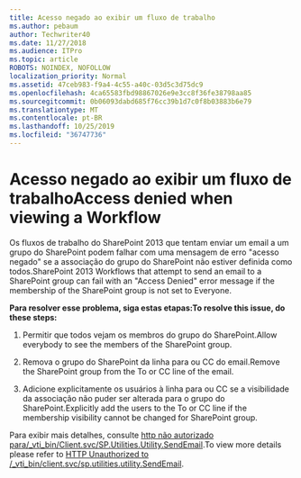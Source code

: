 ```yaml
---
title: Acesso negado ao exibir um fluxo de trabalho
ms.author: pebaum
author: Techwriter40
ms.date: 11/27/2018
ms.audience: ITPro
ms.topic: article
ROBOTS: NOINDEX, NOFOLLOW
localization_priority: Normal
ms.assetid: 47ceb983-f9a4-4c55-a40c-03d5c3d75dc9
ms.openlocfilehash: 4ca65583fbd98867026e9e3cc8f36fe38798aa85
ms.sourcegitcommit: 0b06093dabd685f76cc39b1d7c0f8b03883b6e79
ms.translationtype: MT
ms.contentlocale: pt-BR
ms.lasthandoff: 10/25/2019
ms.locfileid: "36747736"
---
```

# <a name="access-denied-when-viewing-a-workflow"></a><span data-ttu-id="37e7c-102">Acesso negado ao exibir um fluxo de trabalho</span><span class="sxs-lookup"><span data-stu-id="37e7c-102">Access denied when viewing a Workflow</span></span>

<span data-ttu-id="37e7c-103">Os fluxos de trabalho do SharePoint 2013 que tentam enviar um email a um grupo do SharePoint podem falhar com uma mensagem de erro "acesso negado" se a associação do grupo do SharePoint não estiver definida como todos.</span><span class="sxs-lookup"><span data-stu-id="37e7c-103">SharePoint 2013 Workflows that attempt to send an email to a SharePoint group can fail with an "Access Denied" error message if the membership of the SharePoint group is not set to Everyone.</span></span>
  
 <span data-ttu-id="37e7c-104">**Para resolver esse problema, siga estas etapas:**</span><span class="sxs-lookup"><span data-stu-id="37e7c-104">**To resolve this issue, do these steps:**</span></span>
  
 1. <span data-ttu-id="37e7c-105">Permitir que todos vejam os membros do grupo do SharePoint.</span><span class="sxs-lookup"><span data-stu-id="37e7c-105">Allow everybody to see the members of the SharePoint group.</span></span>
  
 2. <span data-ttu-id="37e7c-106">Remova o grupo do SharePoint da linha para ou CC do email.</span><span class="sxs-lookup"><span data-stu-id="37e7c-106">Remove the SharePoint group from the To or CC line of the email.</span></span>
  
 3. <span data-ttu-id="37e7c-107">Adicione explicitamente os usuários à linha para ou CC se a visibilidade da associação não puder ser alterada para o grupo do SharePoint.</span><span class="sxs-lookup"><span data-stu-id="37e7c-107">Explicitly add the users to the To or CC line if the membership visibility cannot be changed for SharePoint group.</span></span>
  
<span data-ttu-id="37e7c-108">Para exibir mais detalhes, consulte [http não autorizado para/_vti_bin/Client.svc/SP.Utilities.Utility.SendEmail](https://go.microsoft.com/fwlink/?linkid=2044694&amp;clcid=0x409).</span><span class="sxs-lookup"><span data-stu-id="37e7c-108">To view more details please refer to [HTTP Unauthorized to /_vti_bin/client.svc/sp.utilities.utility.SendEmail](https://go.microsoft.com/fwlink/?linkid=2044694&amp;clcid=0x409).</span></span>
  